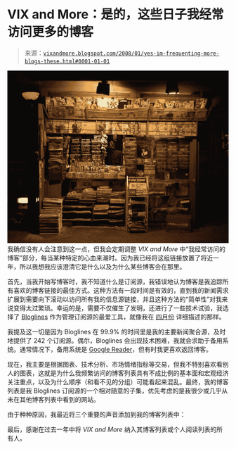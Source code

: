 <!--yml

分类：未分类

日期：2024 年 05 月 18 日 18:48:45

-->

# VIX and More：是的，这些日子我经常访问更多的博客

> 来源：[`vixandmore.blogspot.com/2008/01/yes-im-frequenting-more-blogs-these.html#0001-01-01`](http://vixandmore.blogspot.com/2008/01/yes-im-frequenting-more-blogs-these.html#0001-01-01)

![](img/6a3f88b81e9d8104658ebb2776874f16.png)我确信没有人会注意到这一点，但我会定期调整 *VIX and More* 中“我经常访问的博客”部分，每当某种特定的心血来潮时。因为我已经将这组链接放置了将近一年，所以我想我应该澄清它是什么以及为什么某些博客会在那里。

首先，当我开始写博客时，我不知道什么是订阅源，我错误地认为博客是我追踪所有喜欢的博客链接的最佳方式。这种方法有一段时间是有效的，直到我的新闻需求扩展到需要向下滚动以访问所有我的信息源链接，并且这种方法的“简单性”对我来说变得太过繁琐。幸运的是，需要不仅催生了发明，还进行了一些技术试验，我选择了 [Bloglines](http://vixandmore.blogspot.com/search/label/Bloglines) 作为管理订阅源的最爱工具，就像我在 [四月份](http://vixandmore.blogspot.com/2007/04/bloglines-and-information-waterworks.html) 详细描述的那样。

我提及这一切是因为 Bloglines 在 99.9% 的时间里是我的主要新闻聚合源，及时地提供了 242 个订阅源。偶尔，Bloglines 会出现技术困难，我就会求助于备用系统。通常情况下，备用系统是 [Google Reader](http://www.google.com/reader/)，但有时我更喜欢返回博客。

现在，我主要是根据图表、技术分析、市场情绪指标等交易，但我不特别喜欢看别人的图表，这就是为什么我频繁访问的博客列表具有不成比例的基本面和宏观经济关注重点，以及为什么顺序（和看不见的分组）可能看起来混乱。最终，我的博客列表是我 Bloglines 订阅源的一个相对随意的子集，优先考虑的是我很少或几乎从未在其他博客列表中看到的网站。

由于种种原因，我最近将三个重要的声音添加到我的博客列表中：

最后，感谢在过去一年中将 *VIX and More* 纳入其博客列表或个人阅读列表的所有人。
